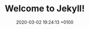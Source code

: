 ---
layout: post
title:  "Welcome to Jekyll!"
date:   2020-03-02 19:24:13 +0100
categories: jekyll update
---